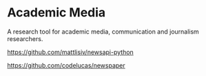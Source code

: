 # Academic Media

A research tool for academic media, communication and journalism researchers.

https://github.com/mattlisiv/newsapi-python

https://github.com/codelucas/newspaper
